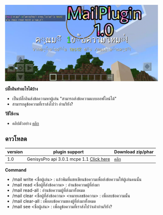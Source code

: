 ![icon](images/1.0/PicsArt_02-10-10.06.53.jpg)


**ปลั๊กอินทำอะไรได้บ้าง**<br>
- เป็นปลั๊กอินส่งข้อความหาผู้เล่น "สามารถส่งข้อความแบบออฟไลน์ได้"
- สามารถดูข้อความที่เราส่งไปว่า อ่านรึยัง?


**วิธีใช้งาน**<br>
- คลิปตัวอย่าง [คลิก](https://youtu.be/1GYqwORPJQg)


## ดาวโหลด
| version  | plugin support                        | Download  zip/phar                                                 |
| ---- | ------------------------------------ | ---------------------------------------------------------- |
| 1.0  | GenisysPro api 3.0.1 mcpe 1.1 [Click here](https://github.com/GenisysPro/GenisysPro) | [คลิก](https://github.com/HmmHmmmm/MailPlugin/releases/1.0) |


**Command**<br>
- /mail write <ชื่อผู้เล่น> : แล้วพิมที่แชทเขียนข้อความเพื่อส่งข้อความให้ผู้เล่นคนนั้น
- /mail read <ชื่อผู้ที่ส่งข้อความ> : อ่านข้อความผู้ที่ส่งมา
- /mail read-all : อ่านข้อความผู้ที่ส่งมาทั้งหมด
- /mail clear <ชื่อผู้ที่ส่งข้อความ> <หมายเลขข้อความ> : เพื่อลบข้อความนั้น
- /mail clear-all : เพื่อลบข้อความของผู้ที่ส่งมาทั้งหมด
- /mail see <ชื่อผู้เล่น> : เพื่อดูข้อความที่เราส่งไปว่าเค้าอ่านรึยัง?
